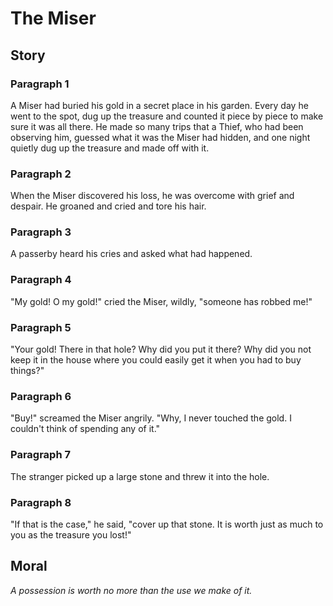 
# The Miser

## Story


### Paragraph 1

A Miser had buried his gold in a secret place in his garden. Every day he went to the spot, dug up the treasure and counted it piece by piece to make sure it was all there. He made so many trips that a Thief, who had been observing him, guessed what it was the Miser had hidden, and one night quietly dug up the treasure and made off with it.



### Paragraph 2

When the Miser discovered his loss, he was overcome with grief and despair. He groaned and cried and tore his hair.



### Paragraph 3

A passerby heard his cries and asked what had happened.



### Paragraph 4

"My gold! O my gold!" cried the Miser, wildly, "someone has robbed me!"



### Paragraph 5

"Your gold! There in that hole? Why did you put it there? Why did you not keep it in the house where you could easily get it when you had to buy things?"



### Paragraph 6

"Buy!" screamed the Miser angrily. "Why, I never touched the gold. I couldn't think of spending any of it."



### Paragraph 7

The stranger picked up a large stone and threw it into the hole.



### Paragraph 8

"If that is the case," he said, "cover up that stone. It is worth just as much to you as the treasure you lost!"



## Moral

_A possession is worth no more than the use we make of it._

